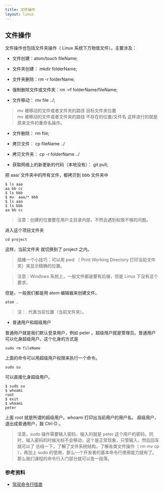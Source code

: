 ```yaml
---
title: 文件操作
layout: linux
---
```


## 文件操作

文件操作也包括文件夹操作（ Linux 系统下万物皆文件）。主要涉及：

- 文件创建：atom/touch fileName;

- 文件夹创建： mkdir folderName;

- 文件夹删除：rm -r folderName;

- 强制删除文件或文件夹：rm -rf folderName/fileName;

- 文件移动： mv file ../;

> mv 被移动的文件或者文件夹的路径  目标文件夹位置 <br>
  mv 被移动的文件或者文件夹的路径  不存在的位置/文件名
  这样进行的就是原来文件的重命名操作。

- 文件删除： rm file;

- 拷贝文件： cp fileName ../

- 拷贝文件夹： cp -r folderName ../

- 获取网络上的新更新的代码（本地没有）： git pull;

把 aaa/ 文件夹中的所有文件，都拷贝到 bbb 文件夹中

```
$ ls aaa
aa bb cc
$ ls bbb
$ mv  aaa/* bbb
$ ls aaa
$ ls bbb
aa bb cc
```

> 注意：创建的位置要在用户主目录内部，不然会遇到权限不够的问题。

进入这个项目文件夹

```
cd project
```

这样，当前文件夹 就切换到了 project 之内。

> 插播一个小技巧：可以用 pwd （ Print Working Directory 打印当前文件夹）来显示精确的位置。

> 注意：Windows 系统上，一般文件都是要有后缀，但是 Linux 下没有这个要求。

但是，一般我们都是用 atom 编辑器来创建文件。

```
atom .
```

> 注：. 代表当前位置（当前文件夹）。

- 普通用户和超级用户

普通用户就是我们默认登录用户，例如 peter 。超级用户就是管理员。普通用户可以化身超级用户。这个化身的方式是

```
sudo rm fileName
```

上面的命令可以用超级用户权限来执行一个命令。

```
sudo su
```

可以直接化身超级用户。

```
$ sudo su
$ whoami
root
$ exit
$ whoami
peter
```

上面 root 就是所谓的超级用户。whoami 打印出当前用户的用户名。 超级用户，退出成普通用户，敲 Ctrl-D 。

> 注意，sudo 操作需要输入密码，输入的就是 peter 这个用户的密码，同时，输入密码的时候光标不会移动，这个是正常现象，只管输入，然后回车就可以了
总结一下，了解了文件系统结构，了解各类文件操作（ rm mv cp ），再加上 sudo 的使用，那么一个开发者的基本命令行使用能力就有了。那么我们课程的命令行入门部分就可以告一段落。

### 参考资料

- [驾驭命令行怪兽]()
